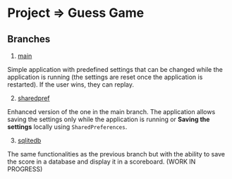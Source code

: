 # Project => Guess Game
## Branches

1. [main](https://github.com/Anass-ABEA/Android-Guess-Game/tree/main)

Simple application with predefined settings that can be changed while the application is running (the settings are reset once the application is restarted). If the user wins, they can replay.

2. [sharedpref](https://github.com/Anass-ABEA/Android-Guess-Game/tree/sharedpref)

Enhanced version of the one in the main branch. The application allows saving the settings only while the application is running or **Saving the settings** locally using `SharedPreferences`.

3. [sqlitedb](https://github.com/Anass-ABEA/Android-Guess-Game/tree/sqlitedb)

The same functionalities as the previous branch but with the ability to save the score in a database and display it in a scoreboard. (WORK IN PROGRESS)
